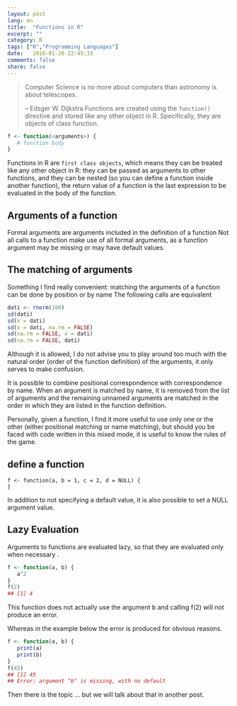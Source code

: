 ```yaml
---
layout: post
lang: en
title:  "Functions in R"
excerpt: ""
category: R 
tags: ["R","Programming Languages"]
date:   2016-01-20 22:45:33
comments: false
share: false
---
```


> Computer Science is no more about computers than astronomy is about telescopes.
>
> – Edsger W. Dijkstra
Functions are created using the `function()` directive and stored like any other object in R. 
Specifically, they are objects of class function.

```r
f <- function(<arguments>) {
   # function body
}
```
Functions in R are `first class objects`, which means they can be treated like any other object in R: they can be passed as arguments to other functions, and they can be nested (so you can define a function inside another function), the return value of a function is the last expression to be evaluated in the body of the function.
## Arguments of a function

Formal arguments are arguments included in the definition of a function
Not all calls to a function make use of all formal arguments, as
a function argument may be missing or may have default values.

## The matching of arguments 
Something I find really convenient: matching the arguments of a function can be done by position or by name
The following calls are equivalent

```r
dati <- rnorm(100)
sd(dati)
sd(x = dati)
sd(x = dati, na.rm = FALSE)
sd(na.rm = FALSE, x = dati)
sd(na.rm = FALSE, dati)
```
Although it is allowed, I do not advise you to play around too much with the natural order (order of the function definition) of the arguments, it only serves to make confusion.

It is possible to combine positional correspondence with correspondence by name.
When an argument is matched by name, it is removed from the list of arguments and the remaining unnamed arguments are matched in the order in which they are listed in the function definition. 

Personally, given a function, I find it more useful to use only one or the other (either positional matching or name matching), but should you be faced with code written in this mixed mode, it is useful to know the rules of the game.
## define a function
```
f <- function(a, b = 1, c = 2, d = NULL) {
}
```

In addition to not specifying a default value, it is also possible to set a NULL argument value.
## Lazy Evaluation
Arguments to functions are evaluated lazy, so that they are evaluated only when necessary .

```r
f <- function(a, b) {
   a^2
}
f(2)
## [1] 4
```

This function does not actually use the argument b and calling f(2) will not produce an error.

Whereas in the example below the error is produced for obvious reasons.

```r
f <- function(a, b) {
   print(a)
   print(b)
}
f(45)
## [1] 45
## Error: argument "b" is missing, with no default
```
Then there is the topic ... but we will talk about that in another post.



